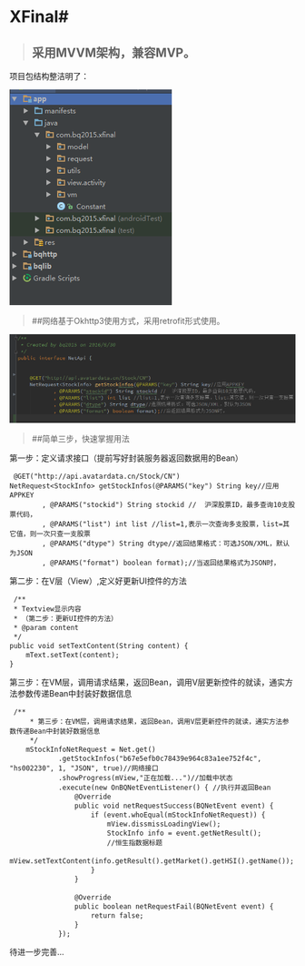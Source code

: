 # XFinal#



> ## 采用MVVM架构，兼容MVP。 

项目包结构整洁明了：    

![](docimage\image01.png)   

>##网络基于Okhttp3使用方式，采用retrofit形式使用。    

![](docimage\image02.png) 
    
>##简单三步，快速掌握用法     


第一步：定义请求接口（提前写好封装服务器返回数据用的Bean）

     @GET("http://api.avatardata.cn/Stock/CN")
    NetRequest<StockInfo> getStockInfos(@PARAMS("key") String key//应用APPKEY
            , @PARAMS("stockid") String stockid //	沪深股票ID，最多查询10支股票代码，
            , @PARAMS("list") int list //list=1,表示一次查询多支股票，list=其它值，则一次只查一支股票
            , @PARAMS("dtype") String dtype//返回结果格式：可选JSON/XML，默认为JSON
            , @PARAMS("format") boolean format);//当返回结果格式为JSON时，

第二步：在V层（View）,定义好更新UI控件的方法

     /**
     * Textview显示内容
     * （第二步：更新UI控件的方法）
     * @param content
     */
    public void setTextContent(String content) {
        mText.setText(content);
    }

第三步：在VM层，调用请求结果，返回Bean，调用V层更新控件的就读，通实方法参数传递Bean中封装好数据信息    


     /**
         * 第三步：在VM层，调用请求结果，返回Bean，调用V层更新控件的就读，通实方法参数传递Bean中封装好数据信息
         */
        mStockInfoNetRequest = Net.get()
                .getStockInfos("b67e5efb0c78439e964c83a1ee752f4c", "hs002230", 1, "JSON", true)//网络接口
                .showProgress(mView,"正在加载...")//加载中状态
                .execute(new OnBQNetEventListener() { //执行并返回Bean
                    @Override
                    public void netRequestSuccess(BQNetEvent event) {
                        if (event.whoEqual(mStockInfoNetRequest)) {
                            mView.dissmissLoadingView();
                            StockInfo info = event.getNetResult();
                            //恒生指数据标题
                            mView.setTextContent(info.getResult().getMarket().getHSI().getName());
                        }
                    }

                    @Override
                    public boolean netRequestFail(BQNetEvent event) {
                        return false;
                    }
                });

待进一步完善...